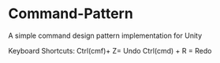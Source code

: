 # Command-Pattern
A simple command  design pattern  implementation for Unity

Keyboard Shortcuts:
Ctrl(cmf)+ Z= Undo 
Ctrl(cmd) + R = Redo
